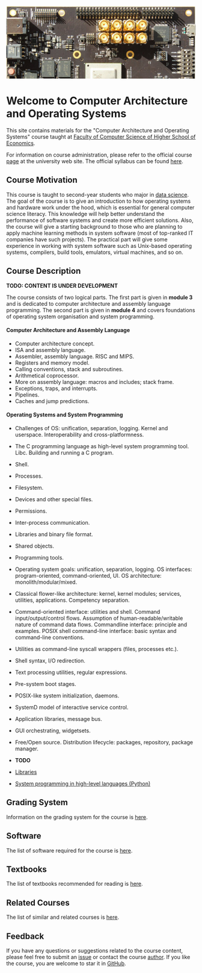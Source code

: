 ![SiFive HiFive Unleashed](images/hifive-unleashed-logo.png)

# Welcome to Computer Architecture and Operating Systems

This site contains materials for the "Computer Architecture and Operating Systems" course taught at
[Faculty of Computer Science of Higher School of Economics](https://cs.hse.ru/en/).

For information on course administration, please refer to the
official course [page](http://wiki.cs.hse.ru/ACOS_DSBA_2019/2020) at the university web site.
The official syllabus can be found [here](https://www.hse.ru/edu/courses/301394490).

## Course Motivation

This course is taught to second-year students who major in [data science](https://www.hse.ru/en/ba/data/).
The goal of the course is to give an introduction to how operating systems and hardware work under the hood,
which is essential for general computer science literacy.
This knowledge will help better understand the performance of software systems and create more efficient solutions.
Also, the course will give a starting background to those who are planning to apply machine learning methods
in system software (most of top-ranked IT companies have such projects).
The practical part will give some experience in working with system software such as Unix-based operating systems,
compilers, build tools, emulators, virtual machines, and so on. 

## Course Description

__TODO: CONTENT IS UNDER DEVELOPMENT__ 

The course consists of two logical parts.
The first part is given in __module 3__ and is dedicated to computer architecture and assembly language programming.
The second part is given in __module 4__ and covers foundations of operating system organisation and system programming.

#### Computer Architecture and Assembly Language

* Computer architecture concept.
* ISA and assembly language.
* Assembler, assembly language. RISC and MIPS.
* Registers and memory model.
* Calling conventions, stack and subroutines.
* Arithmetical coprocessor.
* More on assembly language: macros and includes; stack frame.
* Exceptions, traps, and interrupts.
* Pipelines.
* Caches and jump predictions.

#### Operating Systems and System Programming

* Challenges of OS: unification, separation, logging. Kernel and userspace. Interoperability and cross-platformness.
* The C programming language as high-level system programming tool. Libc. Building and running a C program.
* Shell.
* Processes.
* Filesystem.
* Devices and other special files.
* Permissions.
* Inter-process communication.
* Libraries and binary file format.
* Shared objects.
* Programming tools.
* Operating system goals: unification, separation, logging. OS interfaces: program-oriented, command-oriented, UI. OS architecture: monolith/modular/mixed.
* Classical flower-like architecture: kernel, kernel modules; services, utilities, applications. Competency separation.
* Command-oriented interface: utilities and shell. Command input/output/control flows. Assumption of human-readable/writable nature of command data flows. Commandline interface: principle and examples. POSIX shell command-line interface: basic syntax and command-line conventions.
* Utilities as command-line syscall wrappers (files, processes etc.).
* Shell syntax, I/O redirection.
* Text processing utilities, regular expressions.
* Pre-system boot stages.
* POSIX-like system initialization, daemons.
* SystemD model of interactive service control.
* Application libraries, message bus.
* GUI orchestrating, widgetsets.
* Free/Open source. Distribution lifecycle: packages, repository, package manager.

* __TODO__
* [Libraries](part2os/libs.md)
* [System programming in high-level languages (Python)](part2os/python.md)

## Grading System

Information on the grading system for the course is [here](grades.md).

## Software

The list of software required for the course is [here](software.md). 

## Textbooks

The list of textbooks recommended for reading is [here](books.md).

## Related Courses

The list of similar and related courses is [here](courses.md).

## Feedback

If you have any questions or suggestions related to the course content, please feel free to submit
an [issue](https://github.com/andrewt0301/hse-acos-course/issues)
or contact the course [author](https://github.com/andrewt0301). 
If you like the course, you are welcome to star it in [GitHub](https://github.com/andrewt0301/hse-acos-course).
